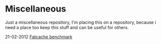 Miscellaneous
=============================

Just a miscellaneous repository, I'm placing this on a repository, because i need a place too keep this stuff and can be useful for others.

21-02-2012 [Fatcache benchmark](https://github.com/entering/miscellaneous/blob/master/benchmarks/fatcache.md)

